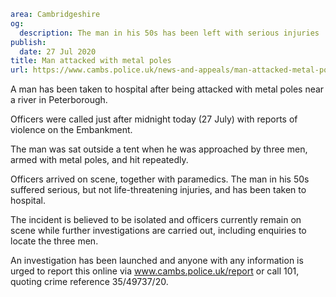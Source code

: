 ```yaml
area: Cambridgeshire
og:
  description: The man in his 50s has been left with serious injuries
publish:
  date: 27 Jul 2020
title: Man attacked with metal poles
url: https://www.cambs.police.uk/news-and-appeals/man-attacked-metal-poles-embankment-peterborough
```

A man has been taken to hospital after being attacked with metal poles near a river in Peterborough.

Officers were called just after midnight today (27 July) with reports of violence on the Embankment.

The man was sat outside a tent when he was approached by three men, armed with metal poles, and hit repeatedly.

Officers arrived on scene, together with paramedics. The man in his 50s suffered serious, but not life-threatening injuries, and has been taken to hospital.

The incident is believed to be isolated and officers currently remain on scene while further investigations are carried out, including enquiries to locate the three men.

An investigation has been launched and anyone with any information is urged to report this online via www.cambs.police.uk/report or call 101, quoting crime reference 35/49737/20.
